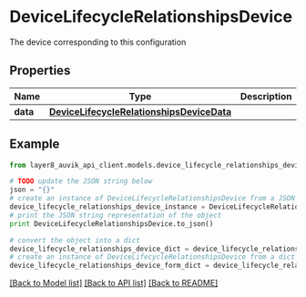 # DeviceLifecycleRelationshipsDevice

The device corresponding to this configuration

## Properties
Name | Type | Description | Notes
------------ | ------------- | ------------- | -------------
**data** | [**DeviceLifecycleRelationshipsDeviceData**](DeviceLifecycleRelationshipsDeviceData.md) |  | [optional] 

## Example

```python
from layer8_auvik_api_client.models.device_lifecycle_relationships_device import DeviceLifecycleRelationshipsDevice

# TODO update the JSON string below
json = "{}"
# create an instance of DeviceLifecycleRelationshipsDevice from a JSON string
device_lifecycle_relationships_device_instance = DeviceLifecycleRelationshipsDevice.from_json(json)
# print the JSON string representation of the object
print DeviceLifecycleRelationshipsDevice.to_json()

# convert the object into a dict
device_lifecycle_relationships_device_dict = device_lifecycle_relationships_device_instance.to_dict()
# create an instance of DeviceLifecycleRelationshipsDevice from a dict
device_lifecycle_relationships_device_form_dict = device_lifecycle_relationships_device.from_dict(device_lifecycle_relationships_device_dict)
```
[[Back to Model list]](../README.md#documentation-for-models) [[Back to API list]](../README.md#documentation-for-api-endpoints) [[Back to README]](../README.md)


